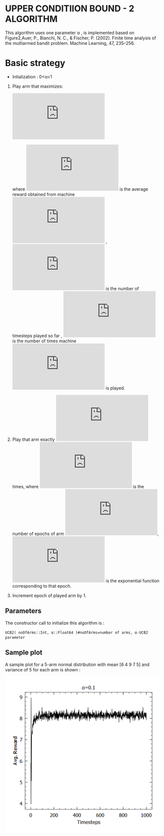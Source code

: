 # UPPER CONDITIION BOUND - 2 ALGORITHM
This algorithm uses one parameter α , is implemented based on Figure2,Auer, P., Bianchi, N. C., & Fischer, P. (2002). Finite time analysis of the multiarmed bandit problem. Machine Learning, 47, 235–256.
# Basic strategy
* Intialization : 0<α<1
1. Play arm that maximizes:

    ![](https://latex.codecogs.com/gif.latex?x_j%20&plus;%20%5Csqrt%7B%5Cfrac%7B2%5Cln%20n%7D%7Bn_j%7D%7D)

   where ![](https://latex.codecogs.com/gif.latex?x_j) is the average reward obtained from machine ![](https://latex.codecogs.com/gif.latex?j) , ![](https://latex.codecogs.com/gif.latex?n) is the number of timesteps played so far , ![](https://latex.codecogs.com/gif.latex?n_j) is the number of times machine ![](https://latex.codecogs.com/gif.latex?j) is played.
2. Play that arm exactly
   ![](https://latex.codecogs.com/gif.latex?%5Ctau%20%28r_j%20&plus;%201%29-%5Ctau%20%28r_j%29) times, where ![](https://latex.codecogs.com/gif.latex?r_j) is the number of epochs of arm ![](https://latex.codecogs.com/gif.latex?j), ![](https://latex.codecogs.com/gif.latex?%5Ctau%20%28r_j%29) is the exponential function corresponding to that epoch.
3. Increment epoch of played arm by 1.
## Parameters
The constructor call to initialize this algorithm is :

    UCB2( noOfArms::Int, α::Float64 )#noOfArms=number of arms, α-UCB2 parameter

## Sample plot
A sample plot for a 5-arm normal distribution with mean [6 4 9 7 5] and variance of 5 for each arm is shown :

![](https://github.com/UmaArunachalam8/Bandits.jl/blob/master/doc/Figures/ucb20.1alpha.png)
